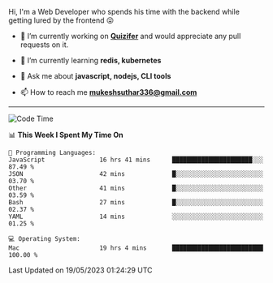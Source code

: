 Hi, I'm a Web Developer who spends his time with the backend while getting lured by the frontend 😜

- 🔭 I’m currently working on **[Quizifer](https://github.com/SutharMukesh/Quizifer/)** and would appreciate any pull requests on it.

- 🌱 I’m currently learning **redis, kubernetes**

- 💬 Ask me about **javascript, nodejs, CLI tools**

- 📫 How to reach me **mukeshsuthar336@gmail.com**

---
<!--START_SECTION:waka-->
![Code Time](http://img.shields.io/badge/Code%20Time-2%2C304%20hrs%204%20mins-blue)

📊 **This Week I Spent My Time On** 

```text
💬 Programming Languages: 
JavaScript               16 hrs 41 mins      ██████████████████████░░░   87.49 % 
JSON                     42 mins             █░░░░░░░░░░░░░░░░░░░░░░░░   03.70 % 
Other                    41 mins             █░░░░░░░░░░░░░░░░░░░░░░░░   03.59 % 
Bash                     27 mins             █░░░░░░░░░░░░░░░░░░░░░░░░   02.37 % 
YAML                     14 mins             ░░░░░░░░░░░░░░░░░░░░░░░░░   01.25 % 

💻 Operating System: 
Mac                      19 hrs 4 mins       █████████████████████████   100.00 % 
```


 Last Updated on 19/05/2023 01:24:29 UTC
<!--END_SECTION:waka-->
